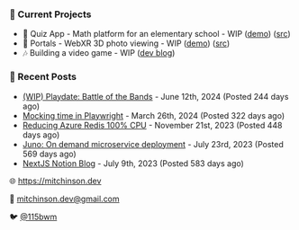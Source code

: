 ### 📌 Current Projects
- 📝 Quiz App - Math platform for an elementary school - WIP ([demo](https://quiz-staging.mitchinson.dev/)) ([src](https://github.com/bmitchinson/budget-entry))
- 📸 Portals - WebXR 3D photo viewing - WIP ([demo](https://portals.mitchinson.dev/)) ([src](https://github.com/bmitchinson/vr-jpg-viewer-webxr))
- 🎶 Building a video game - WIP ([dev blog](https://blog.mitchinson.dev/playdate-dev-one))

### 📝 Recent Posts

- [(WIP) Playdate: Battle of the Bands](https://blog.mitchinson.dev/playdate-dev-one) - June 12th, 2024 (Posted 244 days ago)
- [Mocking time in Playwright](https://blog.mitchinson.dev/playwright-mock-time) - March 26th, 2024 (Posted 322 days ago)
- [Reducing Azure Redis 100% CPU](https://blog.mitchinson.dev/redis-cpu) - November 21st, 2023 (Posted 448 days ago)
- [Juno: On demand microservice deployment](https://blog.mitchinson.dev/juno) - July 23rd, 2023 (Posted 569 days ago)
- [NextJS Notion Blog](https://blog.mitchinson.dev/blog-2023) - July 9th, 2023 (Posted 583 days ago)

🌐 https://mitchinson.dev

💌 mitchinson.dev@gmail.com

🐦 [@115bwm](https://twitter.com/115bwm)